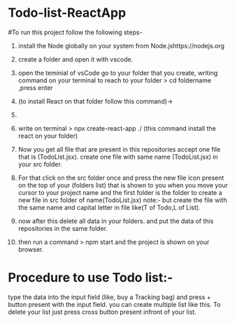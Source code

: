# Todo-list-ReactApp

#To run this project follow the following steps-

1. install the Node globally on your system from 
Node.jshttps://nodejs.org

2. create a folder and open it with vscode.
3. open the teminial of vsCode go to your folder that you create,  writing command on your terminal to reach to your folder > cd foldername ,press enter
4.  (to install React on that folder follow this command)->
5.  
6. write on terminal > npx create-react-app ./ (this command install the react on your folder)
7. Now you get all file that are present in this repositories accept one file that is (TodoList.jsx). create one file with same name (TodoList.jsx) in your src folder.
8. For that click on the src folder once and press the new file icon present on the top of your (folders list) that is shown to you when you move your cursor to your project name and the first folder is the folder to create a new file in src folder of name(TodoList.jsx) note:- but create the file with the same name and capital letter in file like(T of Todo,L of List).
9. now after this delete all data in your folders. and put the data of this repositories in the same folder.
10. then run a command > npm start and the project is shown on your browser.


# Procedure to use Todo list:-
type the data into the input field (like, buy a Tracking bag) and press + button present with the input field.
you can create multiple list like this.
To delete your list just press cross button present infront of your list.



